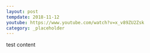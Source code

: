 ```yaml
---
layout: post
tempdate: 2018-11-12
youtube: https://www.youtube.com/watch?v=x_v89ZU2Zsk
category: _placeholder
---
```

test content